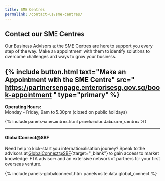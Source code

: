 ```yaml
---
title: SME Centres
permalink: /contact-us/sme-centres/
---
```


## Contact our SME Centres

Our Business Advisors at the SME Centres are here to support you every step of the way. Make an appointment with them to identify solutions to overcome challenges and ways to grow your business.

{% include button.html text="Make an Appointment with the SME Centre" src="
https://partnersengage.enterprisesg.gov.sg/book-appointment
" type="primary" %}
----

**Operating Hours:**
<br>Monday - Friday, 9am to 5.30pm (closed on public holidays)
<br>

{% include panels-smecentres.html panels=site.data.sme_centres %}

----

#### GlobalConnect@SBF

Need help to kick-start you internationalisation journey? Speak to the advisors at [GlobalConnect@SBF](https://globalconnect.sbf.org.sg/){:target="_blank"} to gain access to market knowledge, FTA advisory and an extensive network of partners for your first overseas venture.

{% include panels-globalconnect.html panels=site.data.global_connect %}
